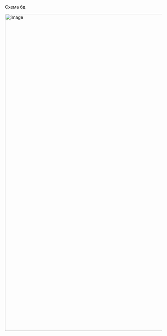 Схема бд 

<img width="642" height="1019" alt="image" src="https://github.com/user-attachments/assets/178b9ed7-8e61-4252-80d3-9bc11b6118e5" />
